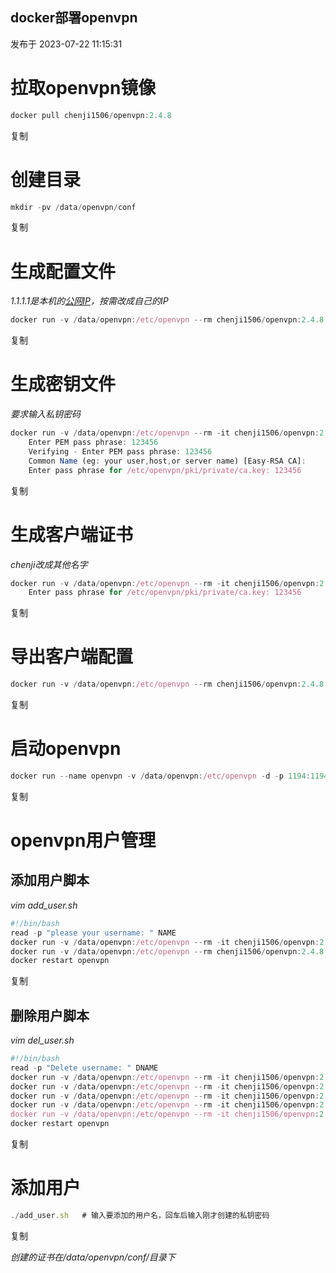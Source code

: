 ## docker部署openvpn

发布于 2023-07-22 11:15:31





# 拉取openvpn镜像

```javascript
docker pull chenji1506/openvpn:2.4.8
```

复制

# 创建目录

```javascript
mkdir -pv /data/openvpn/conf
```

复制

# 生成配置文件

*1.1.1.1是本机的*[*公网IP*](https://cloud.tencent.com/product/eip?from_column=20420&from=20420)*，按需改成自己的IP*

```javascript
docker run -v /data/openvpn:/etc/openvpn --rm chenji1506/openvpn:2.4.8 ovpn_genconfig -u udp://58.34.61.158
```

复制

# 生成密钥文件

*要求输入私钥密码*

```javascript
docker run -v /data/openvpn:/etc/openvpn --rm -it chenji1506/openvpn:2.4.8 ovpn_initpki
	Enter PEM pass phrase: 123456										# 输入私钥密码
	Verifying - Enter PEM pass phrase: 123456							# 重新输入一次密码
	Common Name (eg: your user,host,or server name) [Easy-RSA CA]: 		# 输入一个CA名称。可以不用输入，直接回车
	Enter pass phrase for /etc/openvpn/pki/private/ca.key: 123456		# 输入刚才设置的私钥密码，完成后在输入一次
```

复制

# 生成客户端证书

*chenji改成其他名字*

```javascript
docker run -v /data/openvpn:/etc/openvpn --rm -it chenji1506/openvpn:2.4.8 easyrsa build-client-full chenji nopass
	Enter pass phrase for /etc/openvpn/pki/private/ca.key: 123456		# 输入刚才设置的密码
```

复制

# 导出客户端配置

```javascript
docker run -v /data/openvpn:/etc/openvpn --rm chenji1506/openvpn:2.4.8 ovpn_getclient chenji > /data/openvpn/conf/chenji.ovpn
```

复制

# 启动openvpn

```javascript
docker run --name openvpn -v /data/openvpn:/etc/openvpn -d -p 1194:1194/udp --cap-add=NET_ADMIN chenji1506/openvpn:2.4.8
```

复制

# openvpn用户管理

## 添加用户脚本

*vim add_user.sh*

```javascript
#!/bin/bash
read -p "please your username: " NAME
docker run -v /data/openvpn:/etc/openvpn --rm -it chenji1506/openvpn:2.4.8 easyrsa build-client-full $NAME nopass
docker run -v /data/openvpn:/etc/openvpn --rm chenji1506/openvpn:2.4.8 ovpn_getclient $NAME > /data/openvpn/conf/"$NAME".ovpn
docker restart openvpn
```

复制

## 删除用户脚本

*vim del_user.sh*

```javascript
#!/bin/bash
read -p "Delete username: " DNAME
docker run -v /data/openvpn:/etc/openvpn --rm -it chenji1506/openvpn:2.4.8 easyrsa revoke $DNAME
docker run -v /data/openvpn:/etc/openvpn --rm -it chenji1506/openvpn:2.4.8 easyrsa gen-crl
docker run -v /data/openvpn:/etc/openvpn --rm -it chenji1506/openvpn:2.4.8 rm -f /etc/openvpn/pki/reqs/"DNAME".req
docker run -v /data/openvpn:/etc/openvpn --rm -it chenji1506/openvpn:2.4.8 rm -f /etc/openvpn/pki/private/"DNAME".key
docker run -v /data/openvpn:/etc/openvpn --rm -it chenji1506/openvpn:2.4.8 rm -f /etc/openvpn/pki/issued/"DNAME".crt
docker restart openvpn
```

复制

# 添加用户

```javascript
./add_user.sh	# 输入要添加的用户名，回车后输入刚才创建的私钥密码
```

复制

*创建的证书在/data/openvpn/conf/目录下*

